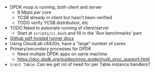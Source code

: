 - DPDK noop is running, both client and server
  - 8 Mpps per core
  - YCSB already in client but hasn't been verified
  - TODO verify YCSB distribution, etc
- TODO Need to automate running of client/server
  - Start at `scripts/ci.bash` and fill in the 'Run benchmarks' part
- [Github self-hosted runner docs](https://docs.github.com/en/actions/hosting-your-own-runners/managing-self-hosted-runners/about-self-hosted-runners)
- Using CloudLab c6420s, have a "large" number of cores
- Primary/secondary processes for DPDK
  - Need multiple DPDK apps on same machine
  - https://doc.dpdk.org/guides/prog_guide/multi_proc_support.html
- `trait Table`: Can we get rid of need for per Table instance handlers?
